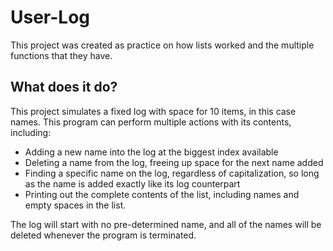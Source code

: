 # User-Log
This project was created as practice on how lists worked and the multiple functions that they have.

## What does it do?
This project simulates a fixed log with space for 10 items, in this case names.
This program can perform multiple actions with its contents, including:
  - Adding a new name into the log at the biggest index available
  - Deleting a name from the log, freeing up space for the next
    name added
  - Finding a specific name on the log, regardless of capitalization, so long as
    the name is added exactly like its log counterpart
  - Printing out the complete contents of the list, including names and empty
    spaces in the list.

The log will start with no pre-determined name, and all of the names will be deleted whenever the
program is terminated. 
